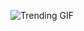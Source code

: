 
<!-- GIF_SECTION -->
![Trending GIF](https://media2.giphy.com/media/v1.Y2lkPThiYjIxNzcybWlubTc5ajZnOTZpY2hibHMwajI5cG4xcHoweWt6ejg1bGN4djR2dyZlcD12MV9naWZzX3NlYXJjaCZjdD1n/6Wnvo39hEt48TNQmWf/giphy.gif)
<!-- END_GIF_SECTION -->

